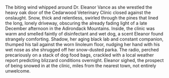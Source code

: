 The biting wind whipped around Dr. Eleanor Vance as she wrestled the heavy oak door of the Cedarwood Veterinary Clinic closed against the onslaught.  Snow, thick and relentless, swirled through the pines that lined the long, lonely driveway, obscuring the already fading light of a late December afternoon in the Adirondack Mountains.  Inside, the clinic was warm and smelled faintly of disinfectant and wet dog, a scent Eleanor found strangely comforting. Shadow, her aging black lab and constant companion, thumped his tail against the worn linoleum floor, nudging her hand with his wet nose as she shrugged off her snow-dusted parka. The radio, perched precariously on a stack of dog food bags, crackled with a local weather report predicting blizzard conditions overnight. Eleanor sighed, the prospect of being snowed in at the clinic, miles from the nearest town, not entirely unwelcome.
